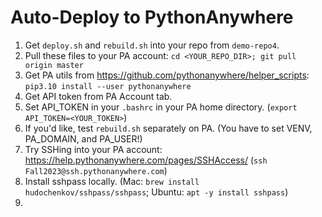 # Auto-Deploy to PythonAnywhere

1. Get `deploy.sh` and `rebuild.sh` into your repo from `demo-repo4`.
1. Pull these files to your PA account: `cd <YOUR_REPO_DIR>; git pull origin master`
1. Get PA utils from https://github.com/pythonanywhere/helper_scripts: `pip3.10 install --user pythonanywhere`
1. Get API token from PA Account tab.
1. Set API_TOKEN in your `.bashrc` in your PA home directory. (`export API_TOKEN=<YOUR_TOKEN>`)
1. If you'd like, test `rebuild.sh` separately on PA. (You have to set VENV, PA_DOMAIN, and PA_USER!)
1. Try SSHing into your PA account: https://help.pythonanywhere.com/pages/SSHAccess/ (`ssh Fall2023@ssh.pythonanywhere.com`)
1. Install sshpass locally. (Mac: `brew install hudochenkov/sshpass/sshpass`; Ubuntu: `apt -y install sshpass`)
1. 

